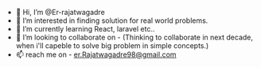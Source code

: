 - 👋 Hi, I’m @Er-rajatwagadre
- 👀 I’m interested in finding solution for real world problems. 
- 🌱 I’m currently learning React, laravel etc.. 
- 💞️ I’m looking to collaborate on - (Thinking to collaborate in next decade, when i'll capeble to solve big problem in simple concepts.)
- 📫 reach me on - er.Rajatwagadre98@gmail.com
